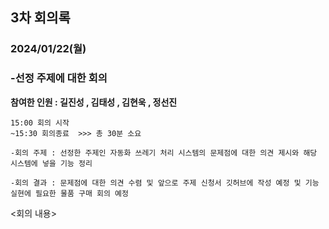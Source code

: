 ## 3차 회의록
### 2024/01/22(월)
### -선정 주제에 대한 회의 

**참여한 인원 :  길진성 , 김태성 , 김현욱 , 정선진**

```
15:00 회의 시작
~15:30 회의종료  >>> 총 30분 소요

-회의 주제 : 선정한 주제인 자동화 쓰레기 처리 시스템의 문제점에 대한 의견 제시와 해당 시스템에 넣을 기능 정리

-회의 결과 : 문제점에 대한 의견 수렴 및 앞으로 주제 신청서 깃허브에 작성 예정 및 기능 실현에 필요한 물품 구매 회의 예정
```

<회의 내용>
